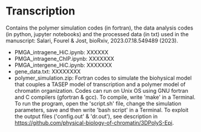 # Transcription
Contains the polymer simulation codes (in fortran), the data analysis codes (in python, jupyter notebooks) and the processed data (in txt) used in the manuscript: Salari, Fourel & Jost, bioRxiv, 2023.07.18.549489 (2023).

* PMGA_intragene_HiC.ipynb: XXXXXX
* PMGA_intragene_ChIP.ipynb: XXXXXXX
* PMGA_intergene_HiC.ipynb: XXXXXXX
* gene_data.txt: XXXXXXXX
* polymer_simulation.zip: Fortran codes to simulate the biohysical model that couples a TASEP model of transcription and a polymer model of chromatin organization. Codes can run on Unix OS using GNU fortran and C compilers (gfortran & gcc). To compile, write 'make' in a Terminal. To run the program, open the 'script.sh' file, change the simulation parameters, save and then write 'bash script' in a Terminal. To exploit the output files ('config.out' & 'dr.out'), see description in https://github.com/physical-biology-of-chromatin/3DPolyS-Epi.

